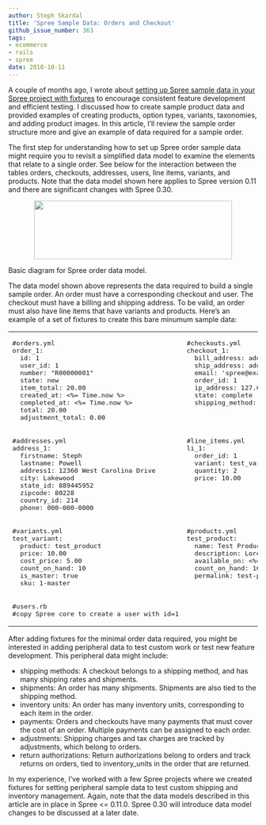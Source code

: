 ```yaml
---
author: Steph Skardal
title: 'Spree Sample Data: Orders and Checkout'
github_issue_number: 363
tags:
- ecommerce
- rails
- spree
date: 2010-10-11
---
```




A couple of months ago, I wrote about [setting up Spree sample data in your Spree project with fixtures](/blog/2010/07/spree-sample-product-data) to encourage consistent feature development and efficient testing. I discussed how to create sample product data and provided examples of creating products, option types, variants, taxonomies, and adding product images. In this article, I’ll review the sample order structure more and give an example of data required for a sample order.

The first step for understanding how to set up Spree order sample data might require you to revisit a simplified data model to examine the elements that relate to a single order. See below for the interaction between the tables orders, checkouts, addresses, users, line items, variants, and products. Note that the data model shown here applies to Spree version 0.11 and there are significant changes with Spree 0.30.

<a href="/blog/2010/10/spree-sample-data-orders-checkout/image-0-big.png" onblur="try {parent.deselectBloggerImageGracefully();} catch(e) {}"><img alt="" border="0" id="BLOGGER_PHOTO_ID_5526773457021042002" src="/blog/2010/10/spree-sample-data-orders-checkout/image-0.png" style="display:block; margin:0px auto 10px; text-align:center;cursor:pointer; cursor:hand;width: 400px; height: 118px;"/></a>

Basic diagram for Spree order data model.

The data model shown above represents the data required to build a single sample order. An order must have a corresponding checkout and user. The checkout must have a billing and shipping address. To be valid, an order must also have line items that have variants and products. Here’s an example of a set of fixtures to create this bare minumum sample data:

<table cellpadding="0" cellspacing="0" width="100%">
<tbody><tr>
<td valign="top">
<pre class="brush:ruby">
#orders.yml
order_1:
  id: 1
  user_id: 1
  number: "R00000001"
  state: new
  item_total: 20.00
  created_at: <%= Time.now %>
  completed_at: <%= Time.now %>
  total: 20.00
  adjustment_total: 0.00
</pre>
</td>
<td valign="top">
<pre class="brush:ruby">
#checkouts.yml
checkout_1:
  bill_address: address_1
  ship_address: address_1
  email: 'spree@example.com'
  order_id: 1
  ip_address: 127.0.0.1
  state: complete
  shipping_method: canada_post
</pre>
</td>
</tr>
<tr>
<td valign="top">
<pre class="brush:ruby">
#addresses.yml
address_1:
  firstname: Steph
  lastname: Powell
  address1: 12360 West Carolina Drive
  city: Lakewood
  state_id: 889445952
  zipcode: 80228
  country_id: 214
  phone: 000-000-0000
</pre>
</td>
<td valign="top">
<pre class="brush:ruby">
#line_items.yml
li_1:
  order_id: 1
  variant: test_variant
  quantity: 2
  price: 10.00
</pre>
</td>
</tr><tr>
<td valign="top">
<pre class="brush:ruby">
#variants.yml
test_variant:
  product: test_product
  price: 10.00
  cost_price: 5.00
  count_on_hand: 10
  is_master: true
  sku: 1-master
</pre>
</td>
<td valign="top">
<pre class="brush:ruby">
#products.yml
test_product:
  name: Test Product 1
  description: Lorem ipsum...
  available_on: <%= Time.zone.now.to_s(:db) %>
  count_on_hand: 10
  permalink: test-product
</pre>
</td>
</tr>
<tr>
<td valign="top">
<pre class="brush:ruby">
#users.rb
#copy Spree core to create a user with id=1
</pre>
</td>
<td>
</td>
</tr>
</tbody></table>

After adding fixtures for the minimal order data required, you might be interested in adding peripheral data to test custom work or test new feature development. This peripheral data might include:

- shipping methods: A checkout belongs to a shipping method, and has many shipping rates and shipments.
- shipments: An order has many shipments. Shipments are also tied to the shipping method.
- inventory units: An order has many inventory units, corresponding to each item in the order.
- payments: Orders and checkouts have many payments that must cover the cost of an order. Multiple payments can be assigned to each order.
- adjustments: Shipping charges and tax charges are tracked by adjustments, which belong to orders.
- return authorizations: Return authorizations belong to orders and track returns on orders, tied to inventory_units in the order that are returned.

In my experience, I’ve worked with a few Spree projects where we created fixtures for setting peripheral sample data to test custom shipping and inventory management. Again, note that the data models described in this article are in place in Spree <= 0.11.0. Spree 0.30 will introduce data model changes to be discussed at a later date.


